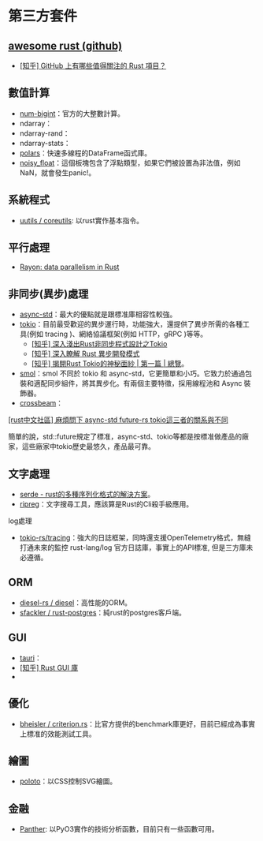 # 第三方套件

## [awesome rust (github)](https://github.com/rust-unofficial/awesome-rust)

* [\[知乎\] GitHub 上有哪些值得關注的 Rust 項目？](https://www.zhihu.com/question/30511494/answer/649921526)

## 數值計算

* [num-bigint](https://crates.io/crates/num-bigint)：官方的大整數計算。
* ndarray：
* ndarray-rand：
* ndarray-stats：
* [polars](https://github.com/pola-rs/polars)：快速多線程的DataFrame函式庫。
* [noisy\_float](https://docs.rs/noisy\_float/0.2.0/noisy\_float/)：這個板塊包含了浮點類型，如果它們被設置為非法值，例如NaN，就會發生panic!。

## 系統程式

* [uutils / coreutils](https://github.com/uutils/coreutils): 以rust實作基本指令。

## 平行處理

* [Rayon: data parallelism in Rust](https://smallcultfollowing.com/babysteps/blog/2015/12/18/rayon-data-parallelism-in-rust/)

## 非同步(異步)處理

* [async-std](https://github.com/async-rs/async-std)：最大的優點就是跟標准庫相容性較強。
* [tokio](https://tokio.rs/)：目前最受歡迎的異步運行時，功能強大，還提供了異步所需的各種工具(例如 tracing )、網絡協議框架(例如 HTTP，gRPC )等等。
  * [\[知乎\] 深入淺出Rust非同步程式設計之Tokio](https://zhuanlan.zhihu.com/p/107820568)
  * [\[知乎\] 深入瞭解 Rust 異步開發模式](https://zhuanlan.zhihu.com/p/104098627)
  * [\[知乎\] 揭開Rust Tokio的神秘面紗 | 第一篇 | 總覽](https://zhuanlan.zhihu.com/p/460984955)。
* [smol](https://github.com/smol-rs/smol)：smol 不同於 tokio 和 async-std，它更簡單和小巧。它致力於通過包裝和適配同步組件，將其異步化。有兩個主要特徵，採用線程池和 Async 裝飾器。
* [crossbeam](https://github.com/crossbeam-rs/crossbeam)：

[\[rust中文社區\] 麻煩問下 async-std future-rs tokio這三者的關系與不同](https://rustcc.cn/article?id=ab221876-5c51-47b7-9f16-647b2b8d290e)

簡單的說，std::future規定了標准，async-std、tokio等都是按標准做產品的廠家，這些廠家中tokio歷史最悠久，產品最可靠。

## 文字處理

* [serde - rust的多種序列化格式的解決方案](https://zhuanlan.zhihu.com/p/54004232)。
* [ripreg](https://github.com/BurntSushi/ripgrep)：文字搜尋工具，應該算是Rust的Cli殺手級應用。

log處理

* [tokio-rs/tracing](https://github.com/tokio-rs/tracing)：強大的日誌框架，同時還支援OpenTelemetry格式，無縫打通未來的監控 rust-lang/log 官方日誌庫，事實上的API標准, 但是三方庫未必遵循。

## ORM

* [diesel-rs / diesel](https://github.com/diesel-rs/diesel)：高性能的ORM。
* [sfackler / rust-postgres](https://github.com/sfackler/rust-postgres)：純rust的postgres客戶端。

## GUI

* [tauri](https://github.com/tauri-apps/tauri)：
* [\[知乎\] Rust GUI 庫](https://zhuanlan.zhihu.com/p/278012049)
*

## 優化

* [bheisler / criterion.rs](https://github.com/bheisler/criterion.rs)：比官方提供的benchmark庫更好，目前已經成為事實上標准的效能測試工具。

## 繪圖

* [poloto](https://docs.rs/poloto/latest/poloto/)：以CSS控制SVG繪圖。

## 金融

* [Panther](https://github.com/gregyjames/Panther): 以PyO3實作的技術分析函數，目前只有一些函數可用。

